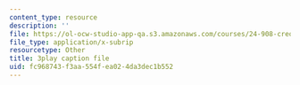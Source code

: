 ```yaml
---
content_type: resource
description: ''
file: https://ol-ocw-studio-app-qa.s3.amazonaws.com/courses/24-908-creole-languages-and-caribbean-identities-spring-2017/fc968743f3aa554fea024da3dec1b552_fh1bvrJN4Fc.srt
file_type: application/x-subrip
resourcetype: Other
title: 3play caption file
uid: fc968743-f3aa-554f-ea02-4da3dec1b552
---
```

